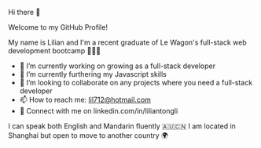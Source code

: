 Hi there 👋

Welcome to my GitHub Profile!

My name is Lilian and I'm a recent graduate of Le Wagon's full-stack web development bootcamp 👩🏻‍💻

- 🔭 I’m currently working on growing as a full-stack developer
- 🌱 I’m currently furthering my Javascript skills
- 👯 I’m looking to collaborate on any projects where you need a full-stack developer
- 📫 How to reach me: lil712@hotmail.com
- 🔗 Connect with me on linkedin.com/in/liliantongli

I can speak both English and Mandarin fluently 🇦🇺🇨🇳
I am located in Shanghai but open to move to another country 🌍
